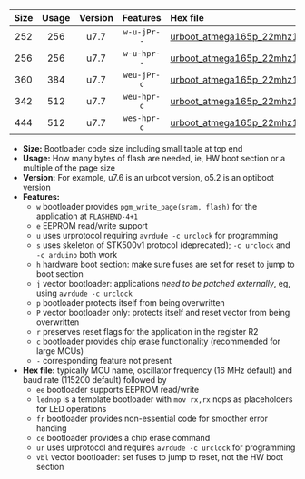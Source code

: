 |Size|Usage|Version|Features|Hex file|
|:-:|:-:|:-:|:-:|:--|
|252|256|u7.7|`w-u-jPr--`|[urboot_atmega165p_22mhz1184_57600bps_lednop_ur_vbl.hex](https://raw.githubusercontent.com/stefanrueger/urboot.hex/main/mcus/atmega165p/fcpu_22mhz1184/57600_bps/urboot_atmega165p_22mhz1184_57600bps_lednop_ur_vbl.hex)|
|256|256|u7.7|`w-u-hpr--`|[urboot_atmega165p_22mhz1184_57600bps_lednop_fr_ur.hex](https://raw.githubusercontent.com/stefanrueger/urboot.hex/main/mcus/atmega165p/fcpu_22mhz1184/57600_bps/urboot_atmega165p_22mhz1184_57600bps_lednop_fr_ur.hex)|
|360|384|u7.7|`weu-jPr-c`|[urboot_atmega165p_22mhz1184_57600bps_ee_lednop_fr_ce_ur_vbl.hex](https://raw.githubusercontent.com/stefanrueger/urboot.hex/main/mcus/atmega165p/fcpu_22mhz1184/57600_bps/urboot_atmega165p_22mhz1184_57600bps_ee_lednop_fr_ce_ur_vbl.hex)|
|342|512|u7.7|`weu-hpr-c`|[urboot_atmega165p_22mhz1184_57600bps_ee_lednop_fr_ce_ur.hex](https://raw.githubusercontent.com/stefanrueger/urboot.hex/main/mcus/atmega165p/fcpu_22mhz1184/57600_bps/urboot_atmega165p_22mhz1184_57600bps_ee_lednop_fr_ce_ur.hex)|
|444|512|u7.7|`wes-hpr-c`|[urboot_atmega165p_22mhz1184_57600bps_ee_lednop_fr_ce.hex](https://raw.githubusercontent.com/stefanrueger/urboot.hex/main/mcus/atmega165p/fcpu_22mhz1184/57600_bps/urboot_atmega165p_22mhz1184_57600bps_ee_lednop_fr_ce.hex)|

- **Size:** Bootloader code size including small table at top end
- **Usage:** How many bytes of flash are needed, ie, HW boot section or a multiple of the page size
- **Version:** For example, u7.6 is an urboot version, o5.2 is an optiboot version
- **Features:**
  + `w` bootloader provides `pgm_write_page(sram, flash)` for the application at `FLASHEND-4+1`
  + `e` EEPROM read/write support
  + `u` uses urprotocol requiring `avrdude -c urclock` for programming
  + `s` uses skeleton of STK500v1 protocol (deprecated); `-c urclock` and `-c arduino` both work
  + `h` hardware boot section: make sure fuses are set for reset to jump to boot section
  + `j` vector bootloader: applications *need to be patched externally*, eg, using `avrdude -c urclock`
  + `p` bootloader protects itself from being overwritten
  + `P` vector bootloader only: protects itself and reset vector from being overwritten
  + `r` preserves reset flags for the application in the register R2
  + `c` bootloader provides chip erase functionality (recommended for large MCUs)
  + `-` corresponding feature not present
- **Hex file:** typically MCU name, oscillator frequency (16 MHz default) and baud rate (115200 default) followed by
  + `ee` bootloader supports EEPROM read/write
  + `lednop` is a template bootloader with `mov rx,rx` nops as placeholders for LED operations
  + `fr` bootloader provides non-essential code for smoother error handing
  + `ce` bootloader provides a chip erase command
  + `ur` uses urprotocol and requires `avrdude -c urclock` for programming
  + `vbl` vector bootloader: set fuses to jump to reset, not the HW boot section
